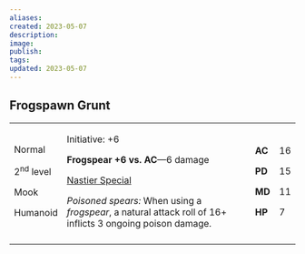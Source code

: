 ```yaml
---
aliases: 
created: 2023-05-07
description: 
image: 
publish: 
tags: 
updated: 2023-05-07
---
```


## Frogspawn Grunt

<table>
<colgroup>
<col style="width: 16%" />
<col style="width: 71%" />
<col style="width: 5%" />
<col style="width: 6%" />
</colgroup>
<tbody>
<tr class="odd">
<td><p>Normal</p>
<p>2<sup>nd</sup> level</p>
<p>Mook</p>
<p>Humanoid</p></td>
<td><p>Initiative: +6</p>
<p><strong>Frogspear +6 vs. AC</strong>—6 damage</p>
<p><u>Nastier Special</u></p>
<p><em>Poisoned spears:</em> When using a <em>frogspear</em>, a natural
attack roll of 16+ inflicts 3 ongoing poison damage.</p></td>
<td><p><strong>AC</strong></p>
<p><strong>PD</strong></p>
<p><strong>MD</strong></p>
<p><strong>HP</strong></p></td>
<td><p>16</p>
<p>15</p>
<p>11</p>
<p>7</p></td>
</tr>
<tr class="even">
<td></td>
<td></td>
<td></td>
<td></td>
</tr>
</tbody>
</table>

